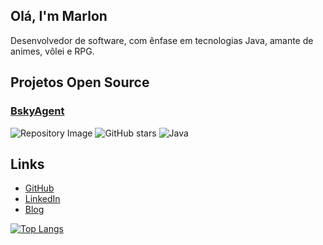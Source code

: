 ## Olá, I'm Marlon

Desenvolvedor de software, com ênfase em tecnologias Java, amante de animes, vôlei e RPG.

## Projetos Open Source

### [BskyAgent](https://bsky-agent.vercel.app/)
![Repository Image](https://github.com/user-attachments/assets/67b3191a-4c88-412a-a550-838d6856aa26)
![GitHub stars](https://img.shields.io/github/stars/MarlonJerold/bskyAgent?style=social)
![Java](https://img.shields.io/badge/Java-ED8B00?style=for-the-badge&logo=java&logoColor=white)

## Links

- [GitHub](https://github.com/MarlonJerold)
- [LinkedIn](https://www.linkedin.com/in/marlon-jerold/)
- [Blog](https://patinho.tech)

[![Top Langs](https://github-readme-stats.vercel.app/api/top-langs/?username=MarlonJerold&hide=html,css,kotlin,typescript,python,javascript&theme=dark)](https://github.com/anuraghazra/github-readme-stats)
